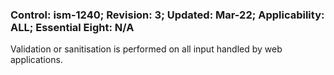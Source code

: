 ### Control: ism-1240; Revision: 3; Updated: Mar-22; Applicability: ALL; Essential Eight: N/A
<p>Validation or sanitisation is performed on all input handled by web applications.</p>